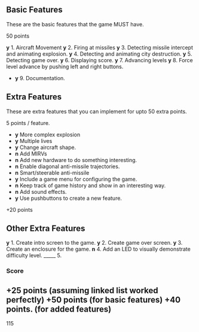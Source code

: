 
## Basic Features 

These are the basic features that the game MUST have.

50 points 

__y__ 1. Aircraft Movement
__y__ 2. Firing at missiles
__y__ 3. Detecting missile intercept and animating explosion.
__y__ 4. Detecting and animating city destruction.
__y__ 5. Detecting game over.
__y__ 6. Displaying score.
__y__ 7. Advancing levels
__y__ 8. Force level advance by pushing left and right buttons.
* __y__ 9. Documentation.


## Extra Features

These are extra features that you can implement for upto 50 extra points.

5 points / feature.

* __y__ More complex explosion
* __y__ Multiple lives
* __y__ Change aircraft shape.
* __n__ Add MIRVs
* __n__ Add new hardware to do something interesting.
* __n__ Enable diagonal anti-missile trajectories.
* __n__ Smart/steerable anti-missile
* __y__ Include a game menu for configuring the game.
* __n__ Keep track of game history and show in an interesting way.
* __n__ Add sound effects.
* __y__ Use pushbuttons to create a new feature.


+20 points


## Other Extra Features

__y__ 1. Create intro screen to the game.
__y__ 2. Create game over screen.
__y__ 3. Create an enclosure for the game.
__n__ 4. Add an LED to visually demonstrate difficulty level.
_____ 5. 


### Score

+25 points (assuming linked list worked perfectly)
+50 points (for basic features)
+40 points. (for added features)
----------------------------------
115


